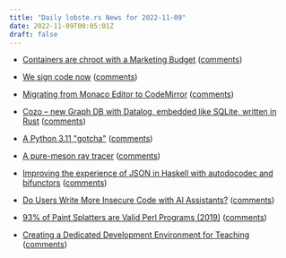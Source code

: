 ```yaml
---
title: "Daily lobste.rs News for 2022-11-09"
date: 2022-11-09T00:05:01Z
draft: false
---
```






- [Containers are chroot with a Marketing Budget](https://earthly.dev/blog/chroot/)
  ([comments](https://lobste.rs/s/zntiwp/containers_are_chroot_with_marketing))



- [We sign code now](https://blog.trailofbits.com/2022/11/08/sigstore-code-signing-verification-software-supply-chain/)
  ([comments](https://lobste.rs/s/51aey4/we_sign_code_now))



- [Migrating from Monaco Editor to CodeMirror](https://about.sourcegraph.com/blog/migrating-monaco-codemirror)
  ([comments](https://lobste.rs/s/exy6ud/migrating_from_monaco_editor_codemirror))



- [Cozo – new Graph DB with Datalog, embedded like SQLite, written in Rust](https://github.com/cozodb/cozo)
  ([comments](https://lobste.rs/s/gcepzn/cozo_new_graph_db_with_datalog_embedded))



- [A Python 3.11 "gotcha"](https://www.b-list.org/weblog/2022/nov/08/python-311-gotcha/)
  ([comments](https://lobste.rs/s/tnjs4j/python_3_11_gotcha))



- [A pure-meson ray tracer](https://mochiro.moe/posts/09-meson-raytracer/)
  ([comments](https://lobste.rs/s/zerhjf/pure_meson_ray_tracer))



- [Improving the experience of JSON in Haskell with autodocodec and bifunctors](https://www.dylanamartin.com/2022/11/08/improving-the-aeson-experience.html)
  ([comments](https://lobste.rs/s/zovrwf/improving_experience_json_haskell_with))



- [Do Users Write More Insecure Code with AI Assistants?](https://arxiv.org/pdf/2211.03622.pdf)
  ([comments](https://lobste.rs/s/mell2s/do_users_write_more_insecure_code_with_ai))



- [93% of Paint Splatters are Valid Perl Programs (2019)](https://www.mcmillen.dev/sigbovik/)
  ([comments](https://lobste.rs/s/ivhdd6/93_paint_splatters_are_valid_perl))



- [Creating a Dedicated Development Environment for Teaching](https://coder.com/blog/dedicated-development-environment-for-teaching)
  ([comments](https://lobste.rs/s/gpaamc/creating_dedicated_development))


